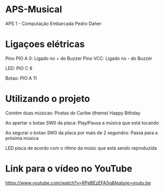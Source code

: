 # APS-Musical
APS 1 - Computação Embarcada
Pedro Daher

# Ligaçoes elétricas
Pino PIO A 0: Ligado no + do Buzzer
Pino VCC: Ligado no - do Buzzer

LED: PIO C 8

Botao: PIO A 11

# Utilizando o projeto

Contém duas músicas:
Piratas do Caribe (theme)
Happy Bithday

Ao apertar o botao SW0 da placa:
Play/Pausa a música que está tocando

Ao segurar o botao SW0 da placa por mais de 2 segundos:
Passa para a próxima música

LED pisca de acordo com o ritimo da músic que está sendo reproduzida

# Link para o vídeo no YouTube

https://www.youtube.com/watch?v=RPeBEzEFASg&feature=youtu.be


